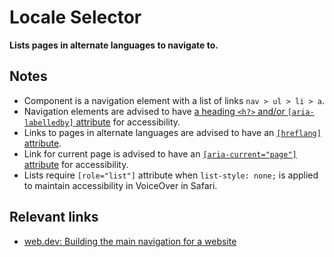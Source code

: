 # Locale Selector

**Lists pages in alternate languages to navigate to.**

## Notes

* Component is a navigation element with a list of links `nav > ul > li > a`.
* Navigation elements are advised to have [a heading `<h?>` and/or `[aria-labelledby]` attribute](https://developer.mozilla.org/en-US/docs/Web/HTML/Element/Heading_Elements#labeling_section_content) for accessibility.
* Links to pages in alternate languages are advised to have an [`[hreflang]` attribute](https://developer.mozilla.org/en-US/docs/Web/HTML/Element/link#attr-hreflang).
* Link for current page is advised to have an [`[aria-current="page"]` attribute](https://developer.mozilla.org/en-US/docs/Web/Accessibility/ARIA/Attributes/aria-current) for accessibility.
* Lists require `[role="list"]` attribute when `list-style: none;` is applied to maintain accessibility in VoiceOver in Safari.

## Relevant links

* [web.dev: Building the main navigation for a website](https://web.dev/website-navigation/)

